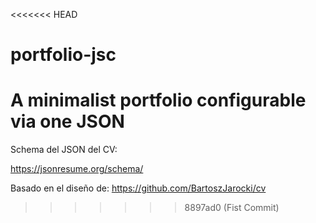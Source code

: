 <<<<<<< HEAD
# portfolio-jsc
A minimalist portfolio configurable via one JSON
=======
Schema del JSON del CV:

https://jsonresume.org/schema/

Basado en el diseño de:
https://github.com/BartoszJarocki/cv

>>>>>>> 8897ad0 (Fist Commit)
